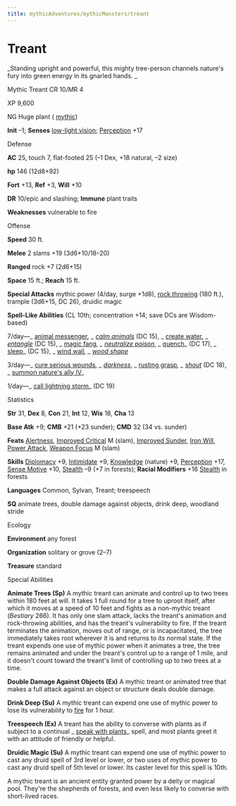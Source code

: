 ```yaml
---
title: mythicAdventures/mythicMonsters/treant
---
```

# Treant

_Standing upright and powerful, this mighty tree-person channels nature's fury into green energy in its gnarled hands. _

Mythic Treant CR 10/MR 4

XP 9,600

NG Huge plant ( [mythic](mythicAdventures/mythicMonsters#_mythic-subtype))

**Init** –1; **Senses** [low-light vision](monsters/universalMonsterRules#_low-light-vision); [Perception](skills/perception#_perception) +17

Defense

**AC** 25, touch 7, flat-footed 25 (–1 Dex, +18 natural, –2 size)

**hp** 146 (12d8+92)

**Fort** +13, **Ref** +3, **Will** +10

**DR** 10/epic and slashing; **Immune** plant traits

**Weaknesses** vulnerable to fire

Offense

**Speed** 30 ft.

**Melee** 2 slams +19 (3d6+10/18–20)

**Ranged** rock +7 (2d6+15)

**Space** 15 ft.; **Reach** 15 ft.

**Special Attacks** mythic power (4/day, surge +1d8), [rock throwing](monsters/universalMonsterRules#_rock-throwing) (180 ft.), trample (3d6+15, DC 26), druidic magic

**Spell-Like Abilities** (CL 10th; concentration +14; save DCs are Wisdom-based)

7/day—_ [animal messenger](spells/animalMessenger#_animal-messenger)_, _ [calm animals](spells/calmAnimals#_calm-animals)_ (DC 15), _ [create water](spells/createWater#_create-water)_, _ [entangle](spells/entangle#_entangle)_ (DC 15), _ [magic fang](spells/magicFang#_magic-fang)_, _ [neutralize poison](spells/neutralizePoison#_neutralize-poison)_, _ [quench](spells/quench#_quench)_ (DC 17), _ [sleep](spells/sleep#_sleep)_ (DC 15), _ [wind wall](spells/windWall#_wind-wall)_, _ [wood shape](spells/woodShape#_wood-shape)_

3/day—_ [cure serious wounds](spells/cureSeriousWounds#_cure-serious-wounds)_, _ [darkness](spells/darkness#_darkness)_, _ [rusting grasp](spells/rustingGrasp#_rusting-grasp)_, _ [shout](spells/shout#_shout)_ (DC 18), _ [summon nature's ally IV](spells/summonNatureSAlly#_summon-nature-s-ally-iv)_

1/day—_ [call lightning storm](spells/callLightningStorm#_call-lightning-storm)_ (DC 19)

Statistics

**Str** 31, **Dex** 8, **Con** 21, **Int** 12, **Wis** 18, **Cha** 13

**Base Atk** +9; **CMB** +21 (+23 sunder); **CMD** 32 (34 vs. sunder)

**Feats** [Alertness](feats#_alertness), [Improved Critical](feats#_improved-critical) M (slam), [Improved Sunder](feats#_improved_sunder), [Iron Will](feats#_iron-will), [Power Attack](feats#_power-attack), [Weapon Focus](feats#_weapon-focus) M (slam)

**Skills** [Diplomacy](skills/diplomacy#_diplomacy) +9, [Intimidate](skills/intimidate#_intimidate) +9, [Knowledge](skills/knowledge#_knowledge) (nature) +9, [Perception](skills/perception#_perception) +17, [Sense Motive](skills/senseMotive#_sense-motive) +10, [Stealth](skills/stealth#_stealth) –9 (+7 in forests); **Racial Modifiers** +16 [Stealth](skills/stealth#_stealth) in forests

**Languages** Common, Sylvan, Treant; treespeech

**SQ** animate trees, double damage against objects, drink deep, woodland stride

Ecology

**Environment** any forest

**Organization** solitary or grove (2–7)

**Treasure** standard

Special Abilities

**Animate Trees (Sp)** A mythic treant can animate and control up to two trees within 180 feet at will. It takes 1 full round for a tree to uproot itself, after which it moves at a speed of 10 feet and fights as a non-mythic treant (_Bestiary_ 266). It has only one slam attack, lacks the treant's animation and rock-throwing abilities, and has the treant's vulnerability to fire. If the treant terminates the animation, moves out of range, or is incapacitated, the tree immediately takes root wherever it is and returns to its normal state. If the treant expends one use of mythic power when it animates a tree, the tree remains animated and under the treant's control up to a range of 1 mile, and it doesn't count toward the treant's limit of controlling up to two trees at a time.

**Double Damage Against Objects (Ex)** A mythic treant or animated tree that makes a full attack against an object or structure deals double damage.

**Drink Deep (Su)** A mythic treant can expend one use of mythic power to lose its vulnerability to [fire](monsters/creatureTypes#_fire-subtype) for 1 hour.

**Treespeech (Ex)** A treant has the ability to converse with plants as if subject to a continual _ [speak with plants](spells/speakWithPlants#_speak-with-plants)_ spell, and most plants greet it with an attitude of friendly or helpful.

**Druidic Magic (Su)** A mythic treant can expend one use of mythic power to cast any druid spell of 3rd level or lower, or two uses of mythic power to cast any druid spell of 5th level or lower. Its caster level for this spell is 10th.

A mythic treant is an ancient entity granted power by a deity or magical pool. They're the shepherds of forests, and even less likely to converse with short-lived races.

